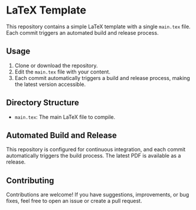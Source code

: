 # LaTeX Template

This repository contains a simple LaTeX template with a single `main.tex` file. Each commit triggers an automated build and release process.

## Usage

1. Clone or download the repository.
2. Edit the `main.tex` file with your content.
3. Each commit automatically triggers a build and release process, making the latest version accessible.

## Directory Structure

- `main.tex`: The main LaTeX file to compile.

## Automated Build and Release

This repository is configured for continuous integration, and each commit automatically triggers the build process. The latest PDF is available as a release.

## Contributing

Contributions are welcome! If you have suggestions, improvements, or bug fixes, feel free to open an issue or create a pull request.

